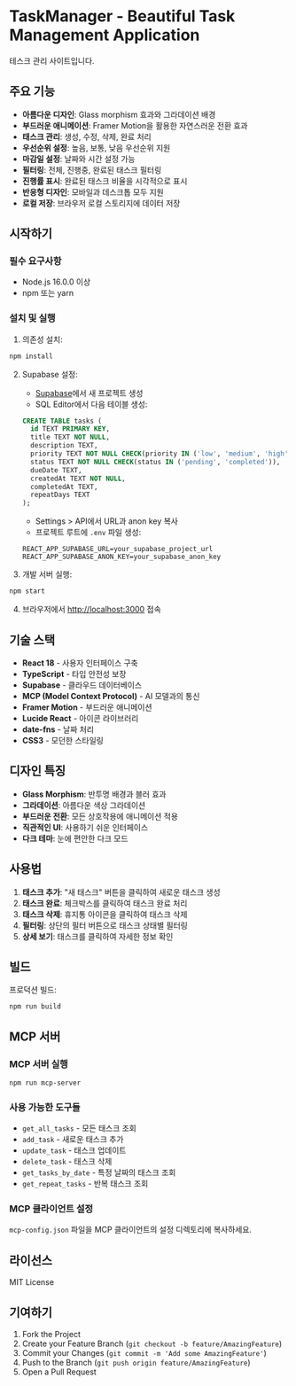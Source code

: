 # TaskManager - Beautiful Task Management Application

테스크 관리 사이트입니다.

##  주요 기능

- **아름다운 디자인**: Glass morphism 효과와 그라데이션 배경
- **부드러운 애니메이션**: Framer Motion을 활용한 자연스러운 전환 효과
- **태스크 관리**: 생성, 수정, 삭제, 완료 처리
- **우선순위 설정**: 높음, 보통, 낮음 우선순위 지원
- **마감일 설정**: 날짜와 시간 설정 가능
- **필터링**: 전체, 진행중, 완료된 태스크 필터링
- **진행률 표시**: 완료된 태스크 비율을 시각적으로 표시
- **반응형 디자인**: 모바일과 데스크톱 모두 지원
- **로컬 저장**: 브라우저 로컬 스토리지에 데이터 저장

## 시작하기

### 필수 요구사항

- Node.js 16.0.0 이상
- npm 또는 yarn

### 설치 및 실행

1. 의존성 설치:
```bash
npm install
```

2. Supabase 설정:
   - [Supabase](https://supabase.com)에서 새 프로젝트 생성
   - SQL Editor에서 다음 테이블 생성:
   ```sql
   CREATE TABLE tasks (
     id TEXT PRIMARY KEY,
     title TEXT NOT NULL,
     description TEXT,
     priority TEXT NOT NULL CHECK(priority IN ('low', 'medium', 'high')),
     status TEXT NOT NULL CHECK(status IN ('pending', 'completed')),
     dueDate TEXT,
     createdAt TEXT NOT NULL,
     completedAt TEXT,
     repeatDays TEXT
   );
   ```
   - Settings > API에서 URL과 anon key 복사
   - 프로젝트 루트에 `.env` 파일 생성:
   ```
   REACT_APP_SUPABASE_URL=your_supabase_project_url
   REACT_APP_SUPABASE_ANON_KEY=your_supabase_anon_key
   ```

3. 개발 서버 실행:
```bash
npm start
```

4. 브라우저에서 [http://localhost:3000](http://localhost:3000) 접속

## 기술 스택

- **React 18** - 사용자 인터페이스 구축
- **TypeScript** - 타입 안전성 보장
- **Supabase** - 클라우드 데이터베이스
- **MCP (Model Context Protocol)** - AI 모델과의 통신
- **Framer Motion** - 부드러운 애니메이션
- **Lucide React** - 아이콘 라이브러리
- **date-fns** - 날짜 처리
- **CSS3** - 모던한 스타일링

## 디자인 특징

- **Glass Morphism**: 반투명 배경과 블러 효과
- **그라데이션**: 아름다운 색상 그라데이션
- **부드러운 전환**: 모든 상호작용에 애니메이션 적용
- **직관적인 UI**: 사용하기 쉬운 인터페이스
- **다크 테마**: 눈에 편안한 다크 모드

## 사용법

1. **태스크 추가**: "새 태스크" 버튼을 클릭하여 새로운 태스크 생성
2. **태스크 완료**: 체크박스를 클릭하여 태스크 완료 처리
3. **태스크 삭제**: 휴지통 아이콘을 클릭하여 태스크 삭제
4. **필터링**: 상단의 필터 버튼으로 태스크 상태별 필터링
5. **상세 보기**: 태스크를 클릭하여 자세한 정보 확인

## 빌드

프로덕션 빌드:
```bash
npm run build
```

## MCP 서버

### MCP 서버 실행
```bash
npm run mcp-server
```

### 사용 가능한 도구들
- `get_all_tasks` - 모든 태스크 조회
- `add_task` - 새로운 태스크 추가
- `update_task` - 태스크 업데이트
- `delete_task` - 태스크 삭제
- `get_tasks_by_date` - 특정 날짜의 태스크 조회
- `get_repeat_tasks` - 반복 태스크 조회

### MCP 클라이언트 설정
`mcp-config.json` 파일을 MCP 클라이언트의 설정 디렉토리에 복사하세요.

## 라이선스

MIT License

## 기여하기

1. Fork the Project
2. Create your Feature Branch (`git checkout -b feature/AmazingFeature`)
3. Commit your Changes (`git commit -m 'Add some AmazingFeature'`)
4. Push to the Branch (`git push origin feature/AmazingFeature`)
5. Open a Pull Request 